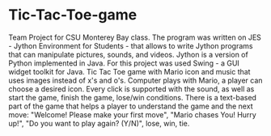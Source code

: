 # Tic-Tac-Toe-game
Team Project for CSU Monterey Bay class.
The program was written on JES - Jython Environment for Students - that allows to write Jython programs that can manipulate pictures, sounds, and videos. Jython is a version of Python implemented in Java. For this project was used Swing - a GUI widget toolkit for Java.
Tic Tac Toe game with Mario icon and music that uses images instead of x's and o's. Computer plays with Mario, a player can choose a desired icon. Every click is supported with the sound, as well as start the game, finish the game, lose/win conditions. There is a text-based part of the game that helps a player to understand the game and the next move: "Welcome! Please make your first move", "Mario chases You! Hurry up!",  "Do you want to play again? (Y/N)", lose, win, tie. 

